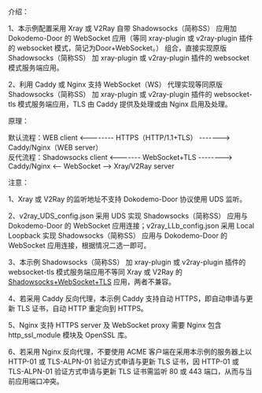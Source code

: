 介绍：

1、本示例配置采用 Xray 或 V2Ray 自带 Shadowsocks（简称SS） 应用加 Dokodemo-Door 的 WebSocket 应用（等同 xray-plugin 或 v2ray-plugin 插件的 websocket 模式，简记为Door+WebSocket。） 组合，直接实现原版 Shadowsocks（简称SS） 加 xray-plugin 或 v2ray-plugin 插件的 websocket 模式服务端应用。

2、利用 Caddy 或 Nginx 支持 WebSocket（WS） 代理实现等同原版 Shadowsocks（简称SS） 加 xray-plugin 或 v2ray-plugin 插件的 websocket-tls 模式服务端应用，TLS 由 Caddy 提供及处理或由 Nginx 启用及处理。

原理：

默认流程：WEB client <-------- HTTPS（HTTP/1.1+TLS） -------> Caddy/Nginx（WEB server）  
反代流程：Shadowsocks client <------- WebSocket+TLS --------> Caddy/Nginx <-- WebSocket --> Xray/V2Ray server

注意：

1、Xray 或 V2Ray 的监听地址不支持 Dokodemo-Door 协议使用 UDS 监听。

2、v2ray_UDS_config.json 采用 UDS 实现 Shadowsocks（简称SS） 应用与 Dokodemo-Door 的 WebSocket 应用连接；v2ray_LLb_config.json 采用 Local Loopback 实现 Shadowsocks（简称SS） 应用与 Dokodemo-Door 的 WebSocket 应用连接，根据情况二选一即可。

3、本示例 Shadowsocks（简称SS） 加 xray-plugin 或 v2ray-plugin 插件的 websocket-tls 模式服务端应用不等同 Xray 或 V2Ray 的 [Shadowsocks+WebSocket+TLS](https://github.com/lxhao61/integrated-examples/tree/main/V2Ray(SS%2BWebSocket)%2BCaddy%5CNginx) 应用，两者不兼容。

4、若采用 Caddy 反向代理，本示例 Caddy 支持自动 HTTPS，即自动申请与更新 TLS 证书，自动 HTTP 重定向到 HTTPS。

5、Nginx 支持 HTTPS server 及 WebSocket proxy 需要 Nginx 包含 http_ssl_module 模块及 OpenSSL 库。

6、若采用 Nginx 反向代理，不要使用 ACME 客户端在采用本示例的服务器上以 HTTP-01 或 TLS-ALPN-01 验证方式申请与更新 TLS 证书，因 HTTP-01 或 TLS-ALPN-01 验证方式申请与更新 TLS 证书需监听 80 或 443 端口，从而与当前应用端口冲突。

